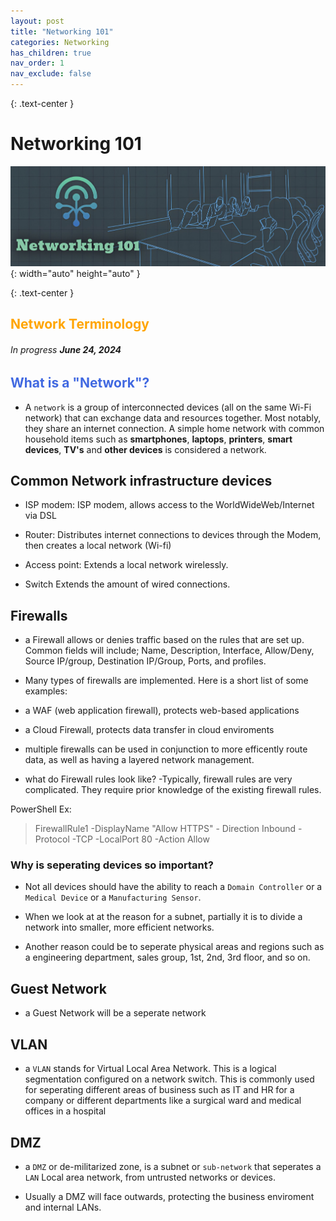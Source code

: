 ```yaml
---
layout: post
title: "Networking 101" 
categories: Networking
has_children: true
nav_order: 1
nav_exclude: false
---
```


{: .text-center }
# Networking 101

![netw1](/assets/netw1.jpg){: width="auto" height="auto" }

{: .text-center }
## <span style="color: orange; font-weight: bold;">Network Terminology</span>

###### In progress ***June 24, 2024***


##  <span style="color: royalblue; font-weight: bold;">What is a "Network"?</span>


- A `network` is a group of interconnected devices (all on the same Wi-Fi network) that can exchange data and resources together. Most notably, they share an internet connection. A simple home network with common household items such as **smartphones**, **laptops**, **printers**, **smart devices**, **TV's** and **other devices** is considered a network.

## Common Network infrastructure devices
- ISP modem: 
ISP modem, allows access to the WorldWideWeb/Internet via DSL 

- Router:
Distributes internet connections to devices through the Modem, then creates a local network (Wi-fi)

- Access point:
Extends a local network wirelessly. 

- Switch
Extends the amount of wired connections.

## Firewalls

- a Firewall allows or denies traffic based on the rules that are set up. Common fields will include; Name, Description, Interface, Allow/Deny, Source IP/group, Destination IP/Group, Ports, and profiles. 


- Many types of firewalls are implemented. Here is a short list of some examples:
- a WAF (web application firewall), protects web-based applications
- a Cloud Firewall, protects data transfer in cloud enviroments
- multiple firewalls can be used in conjunction to more efficently route data, as well as having a layered network management. 

- what do Firewall rules look like? 
-Typically, firewall rules are very complicated. They require prior knowledge of the existing firewall rules. 


PowerShell Ex:
> FirewallRule1 -DisplayName "Allow HTTPS" - Direction Inbound  -Protocol -TCP -LocalPort 80 -Action Allow


### Why is seperating devices so important? 



- Not all devices should have the ability to reach a `Domain Controller` or a `Medical Device` or a `Manufacturing Sensor`.

- When we look at at the reason for a subnet, partially it is to divide a network into smaller, more efficient networks.

- Another reason could be to seperate physical areas and regions such as a engineering department, sales group, 1st, 2nd, 3rd floor, and so on.

## Guest Network
- a Guest Network will be a seperate network

## VLAN
- a `VLAN` stands for Virtual Local Area Network. This is a logical segmentation configured on a network switch. This is commonly used for seperating different areas of business such as IT and HR for a company or different departments like a surgical ward and medical offices in a hospital


## DMZ

- a `DMZ` or de-militarized zone, is a subnet or `sub-network` that seperates a `LAN` Local area network, from untrusted networks or devices. 

- Usually a DMZ will face outwards, protecting the business enviroment and internal LANs. 

